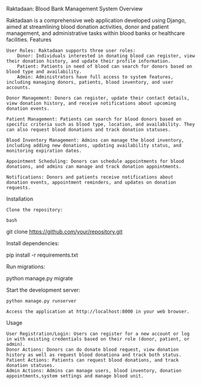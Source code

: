 Raktadaan: Blood Bank Management System
Overview

Raktadaan is a comprehensive web application developed using Django, aimed at streamlining blood donation activities, donor and patient management, and administrative tasks within blood banks or healthcare facilities.
Features

    User Roles: Raktadaan supports three user roles:
        Donor: Individuals interested in donating blood can register, view their donation history, and update their profile information.
        Patient: Patients in need of blood can search for donors based on blood type and availability.
        Admin: Administrators have full access to system features, including managing donors, patients, blood inventory, and user accounts.

    Donor Management: Donors can register, update their contact details, view donation history, and receive notifications about upcoming donation events.

    Patient Management: Patients can search for blood donors based on specific criteria such as blood type, location, and availability. They can also request blood donations and track donation statuses.

    Blood Inventory Management: Admins can manage the blood inventory, including adding new donations, updating availability status, and monitoring expiration dates.

    Appointment Scheduling: Donors can schedule appointments for blood donations, and admins can manage and track donation appointments.

    Notifications: Donors and patients receive notifications about donation events, appointment reminders, and updates on donation requests.

Installation

    Clone the repository:

    bash

git clone https://github.com/your/repository.git

Install dependencies:

pip install -r requirements.txt

Run migrations:

python manage.py migrate

Start the development server:

    python manage.py runserver

    Access the application at http://localhost:8000 in your web browser.



Usage

    User Registration/Login: Users can register for a new account or log in with existing credentials based on their role (donor, patient, or admin).
    Donor Actions: Donors can do donate blood request, view donation history as well as request blood donationa and track both status.
    Patient Actions: Patients can request blood donations, and track donation statuses.
    Admin Actions: Admins can manage users, blood inventory, donation appointments,system settings and manage blood unit.
